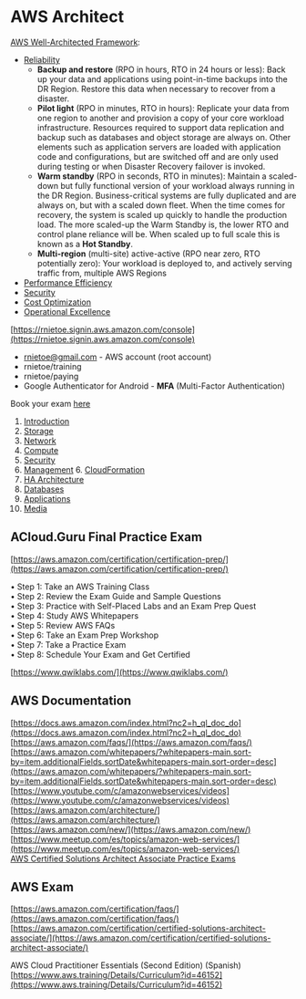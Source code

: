 # AWS Architect

[AWS Well-Architected Framework](https://wa.aws.amazon.com/index.en.html):

* [Reliability](https://wa.aws.amazon.com/wat.pillar.reliability.en.html)
    * **Backup and restore** (RPO in hours, RTO in 24 hours or less): Back up your data and applications using point-in-time backups into the DR Region. Restore this data when necessary to recover from a disaster.
    * **Pilot light** (RPO in minutes, RTO in hours): Replicate your data from one region to another and provision a copy of your core workload infrastructure. Resources required to support data replication and backup such as databases and object storage are always on. Other elements such as application servers are loaded with application code and configurations, but are switched off and are only used during testing or when Disaster Recovery failover is invoked.
    * **Warm standby** (RPO in seconds, RTO in minutes): Maintain a scaled-down but fully functional version of your workload always running in the DR Region. Business-critical systems are fully duplicated and are always on, but with a scaled down fleet. When the time comes for recovery, the system is scaled up quickly to handle the production load. The more scaled-up the Warm Standby is, the lower RTO and control plane reliance will be. When scaled up to full scale this is known as a **Hot Standby**.
    * **Multi-region** (multi-site) active-active (RPO near zero, RTO potentially zero): Your workload is deployed to, and actively serving traffic from, multiple AWS Regions
* [Performance Efficiency](https://wa.aws.amazon.com/wat.pillar.performance.en.html)
* [Security](https://wa.aws.amazon.com/wat.pillar.security.en.html)
* [Cost Optimization](https://wa.aws.amazon.com/wat.pillar.costOptimization.en.html)
* [Operational Excellence](https://wa.aws.amazon.com/wat.pillar.operationalExcellence.en.html)

[https://rnietoe.signin.aws.amazon.com/console](https://rnietoe.signin.aws.amazon.com/console)

* rnietoe@gmail.com - AWS account (root account)
* rnietoe/training
* rnietoe/paying
* Google Authenticator for Android - **MFA** (Multi-Factor Authentication)

Book your exam [here](https://www.aws.training/certification)

1. [Introduction](01-Introduction.md)
2. [Storage](02-Storage.md)
3. [Network](03-Network.md)
4. [Compute](04-Compute.md)
5. [Security](05-Security.md)
6. [Management](06-Management.md)
    6. [CloudFormation](CloudFormation/06-CloudFormation.md)
7. [HA Architecture](07-Architecture.md)
8. [Databases](08-Databases.md)
9. [Applications](09-Applications.md)
10. [Media](10-Media.md)

## ACloud.Guru Final Practice Exam  
[https://aws.amazon.com/certification/certification-prep/](https://aws.amazon.com/certification/certification-prep/)

• Step 1: Take an AWS Training Class  
• Step 2: Review the Exam Guide and Sample Questions  
• Step 3: Practice with Self-Placed Labs and an Exam Prep Quest  
• Step 4: Study AWS Whitepapers  
• Step 5: Review AWS FAQs  
• Step 6: Take an Exam Prep Workshop  
• Step 7: Take a Practice Exam  
• Step 8: Schedule Your Exam and Get Certified  

[https://www.qwiklabs.com/](https://www.qwiklabs.com/)

## AWS Documentation
[https://docs.aws.amazon.com/index.html?nc2=h_ql_doc_do](https://docs.aws.amazon.com/index.html?nc2=h_ql_doc_do)  
[https://aws.amazon.com/faqs/](https://aws.amazon.com/faqs/)  
[https://aws.amazon.com/whitepapers/?whitepapers-main.sort-by=item.additionalFields.sortDate&whitepapers-main.sort-order=desc](https://aws.amazon.com/whitepapers/?whitepapers-main.sort-by=item.additionalFields.sortDate&whitepapers-main.sort-order=desc)    
[https://www.youtube.com/c/amazonwebservices/videos](https://www.youtube.com/c/amazonwebservices/videos)  
[https://aws.amazon.com/architecture/](https://aws.amazon.com/architecture/)  
[https://aws.amazon.com/new/](https://aws.amazon.com/new/)  
[https://www.meetup.com/es/topics/amazon-web-services/](https://www.meetup.com/es/topics/amazon-web-services/)  
[AWS Certified Solutions Architect Associate Practice Exams](https://www.udemy.com/course/aws-certified-solutions-architect-associate-practice-tests-k/)

## AWS Exam  
[https://aws.amazon.com/certification/faqs/](https://aws.amazon.com/certification/faqs/)  
[https://aws.amazon.com/certification/certified-solutions-architect-associate/](https://aws.amazon.com/certification/certified-solutions-architect-associate/)

AWS Cloud Practitioner Essentials (Second Edition) (Spanish)
[https://www.aws.training/Details/Curriculum?id=46152](https://www.aws.training/Details/Curriculum?id=46152)


